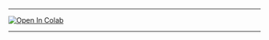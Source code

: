 
***

[![Open In Colab](https://colab.research.google.com/assets/colab-badge.svg)](https://colab.research.google.com/github.com/aaronzhang3536/Temp/main.ipynb)


***
